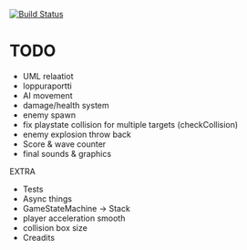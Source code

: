 [![Build Status](https://travis-ci.org/Jylhis/proto.svg?branch=master)](https://travis-ci.org/Jylhis/proto)
# TODO
- UML relaatiot
- loppuraportti
- AI movement
- damage/health system
- enemy spawn
- fix playstate collision for multiple targets (checkCollision)
- enemy explosion throw back
- Score & wave counter
- final sounds & graphics

EXTRA
- Tests
- Async things
- GameStateMachine -> Stack
- player acceleration smooth
- collision box size
- Creadits
